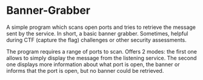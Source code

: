 # Banner-Grabber
A simple program which scans open ports and tries to retrieve the message sent by the service. In short, a basic banner grabber. Sometimes, helpful during CTF (capture the flag) challenges or other security assessments.

The program requires a range of ports to scan. Offers 2 modes: the first one allows to simply display the message from the listening service. The second one displays more information about what port is open, the banner or informs that the port is open, but no banner could be retrieved.
